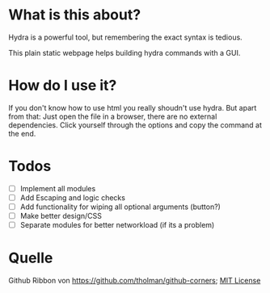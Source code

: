 # What is this about?
Hydra is a powerful tool, but remembering the exact syntax is tedious.

This plain static webpage helps building hydra commands with a GUI.

# How do I use it?
If you don't know how to use html you really shoudn't use hydra.
But apart from that: Just open the file in a browser, there are no external dependencies.
Click yourself through the options and copy the command at the end.

# Todos
- [ ] Implement all modules
- [ ] Add Escaping and logic checks
- [ ] Add functionality for wiping all optional arguments (button?)
- [ ] Make better design/CSS
- [ ] Separate modules for better networkload (if its a problem)

# Quelle
Github Ribbon von https://github.com/tholman/github-corners; [MIT License](https://github.com/tholman/github-corners/blob/master/license.md)